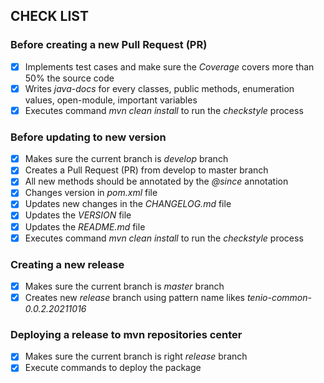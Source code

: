 ## CHECK LIST

### Before creating a new Pull Request (PR)
- [x] Implements test cases and make sure the *Coverage* covers more than 50% the source code  
- [x] Writes *java-docs* for every classes, public methods, enumeration values, open-module, important variables  
- [x] Executes command *mvn clean install* to run the *checkstyle* process  

### Before updating to new version
- [x] Makes sure the current branch is *develop* branch
- [x] Creates a Pull Request (PR) from develop to master branch
- [x] All new methods should be annotated by the *@since* annotation  
- [x] Changes version in *pom.xml* file  
- [x] Updates new changes in the *CHANGELOG.md* file  
- [x] Updates the *VERSION* file  
- [x] Updates the *README.md* file  
- [x] Executes command *mvn clean install* to run the *checkstyle* process

### Creating a new release
- [x] Makes sure the current branch is *master* branch  
- [x] Creates new *release* branch using pattern name likes *tenio-common-0.0.2.20211016*  

### Deploying a release to mvn repositories center
- [x] Makes sure the current branch is right *release* branch  
- [x] Execute commands to deploy the package  
